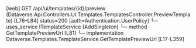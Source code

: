 [web] GET /api/ui/templates/{id}/preview  (Dataverse.Api.Controllers.UI.Templates.TemplatesController.PreviewTemplate)  [L76–L84] status=200 [auth=Authentication.UserPolicy]
  └─ uses_service ITemplateService (AddSingleton)
    └─ method GetTemplatePreviewUrl [L81]
      └─ implementation Dataverse.Templates.TemplateService.GetTemplatePreviewUrl [L17-L359]

